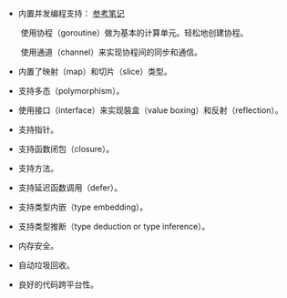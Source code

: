 * 内置并发编程支持： [参考笔记](./Go协程_通道.md)

  ​	使用协程（goroutine）做为基本的计算单元。轻松地创建协程。 

  ​	使用通道（channel）来实现协程间的同步和通信。

* 内置了映射（map）和切片（slice）类型。 

* 支持多态（polymorphism）。 

* 使用接口（interface）来实现裝盒（value boxing）和反射（reflection）。 

* 支持指针。 

* 支持函数闭包（closure）。 

* 支持方法。 

* 支持延迟函数调用（defer）。 

* 支持类型内嵌（type embedding）。 

* 支持类型推断（type deduction or type inference）。 

* 内存安全。 

* 自动垃圾回收。 

* 良好的代码跨平台性。